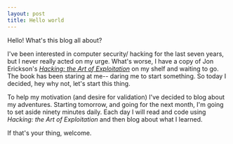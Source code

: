 ```yaml
---
layout: post
title: Hello world
---
```


Hello! What's this blog all about?

I've been interested in computer security/ hacking for the last seven years, but I never really acted on my urge. What's worse, I have a copy of Jon Erickson's [*Hacking: the Art of Exploitation*](https://www.nostarch.com/hacking2.htm) on my shelf and waiting to go. The book has been staring at me-- daring me to start something. So today I decided, hey why not, let's start this thing.

To help my motivation (and desire for validation) I've decided to blog about my adventures. Starting tomorrow, and going for the next month, I'm going to set aside ninety minutes daily. Each day I will read and code using *Hacking: the Art of Exploitation* and then blog about what I learned. 

If that's your thing, welcome.

